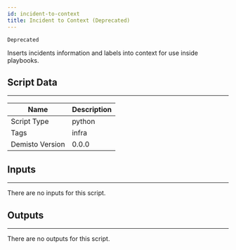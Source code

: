 ```yaml
---
id: incident-to-context
title: Incident to Context (Deprecated)
---
```


`Deprecated`

Inserts incidents information and labels into context for use inside playbooks.

## Script Data
---

| **Name** | **Description** |
| --- | --- |
| Script Type | python |
| Tags | infra |
| Demisto Version | 0.0.0 |

## Inputs
---
There are no inputs for this script.

## Outputs
---
There are no outputs for this script.
